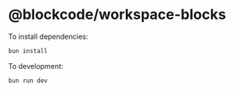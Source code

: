 # @blockcode/workspace-blocks

To install dependencies:

```bash
bun install
```

To development:

```bash
bun run dev
```